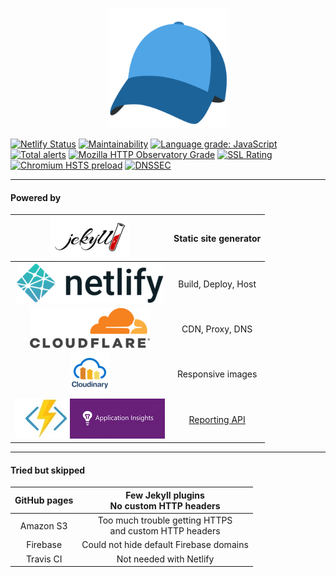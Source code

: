 <p align="center">
  <img src="/src/android-chrome-192x192.png" alt="madsstorm.dk" title="madsstorm.dk" style="max-width:100%;">
</p>

[![Netlify Status](https://api.netlify.com/api/v1/badges/971731f3-90c7-4d1c-b011-2cd9daaec43f/deploy-status)](https://app.netlify.com/sites/madsstorm-dk/deploys)
[![Maintainability](https://api.codeclimate.com/v1/badges/0f0c0fa3435cdea031eb/maintainability)](https://codeclimate.com/github/madsstorm/madsstorm.dk/maintainability)
[![Language grade: JavaScript](https://img.shields.io/lgtm/grade/javascript/g/madsstorm/madsstorm.dk.svg?logo=lgtm&logoWidth=18)](https://lgtm.com/projects/g/madsstorm/madsstorm.dk/context:javascript)
[![Total alerts](https://img.shields.io/lgtm/alerts/g/madsstorm/madsstorm.dk.svg?logo=lgtm&logoWidth=18)](https://lgtm.com/projects/g/madsstorm/madsstorm.dk/alerts/)
[![Mozilla HTTP Observatory Grade](https://img.shields.io/mozilla-observatory/grade/madsstorm.dk.svg?style=popout)](https://observatory.mozilla.org/analyze/madsstorm.dk)
[![SSL Rating](https://sslbadge.org/?domain=madsstorm.dk)](https://www.ssllabs.com/ssltest/analyze.html?d=madsstorm.dk)
[![Chromium HSTS preload](https://img.shields.io/hsts/preload/madsstorm.dk.svg?style=popout)](https://hstspreload.org/)
[![DNSSEC](https://img.shields.io/badge/DNSSEC-active-brightgreen.svg)](http://dnsviz.net/d/madsstorm.dk/dnssec/)

---

#### Powered by
| [![Jekyll](/docs/jekyll-logo-black-red-transparent.png)](https://jekyllrb.com) | Static site generator |
|:-:|:-:|
| [![Netlify](/docs/netlify-full-logo-light.png)](https://www.netlify.com) | Build, Deploy, Host |
| [![Cloudflare](/docs/cf-logo-v-rgb.png)](https://www.cloudflare.com) | CDN, Proxy, DNS |
| [![Cloudinary](/docs/cloudinary_vertical_logo_for_white_bg.png)](https://www.cloudinary.com) | Responsive images |
| [![Azure Functions](/docs/azure.png)](https://azure.microsoft.com/en-us/services/functions) | [Reporting API](https://www.w3.org/TR/reporting) |

---

#### Tried but skipped
| GitHub pages | Few Jekyll plugins<br>No custom HTTP headers |
|:-:|:-:|
| Amazon S3 | Too much trouble getting HTTPS<br>and custom HTTP headers |
| Firebase | Could not hide default Firebase domains |
| Travis CI | Not needed with Netlify |
